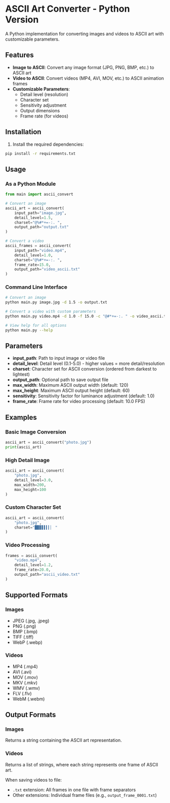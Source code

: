 # ASCII Art Converter - Python Version

A Python implementation for converting images and videos to ASCII art with customizable parameters.

## Features

- **Image to ASCII**: Convert any image format (JPG, PNG, BMP, etc.) to ASCII art
- **Video to ASCII**: Convert videos (MP4, AVI, MOV, etc.) to ASCII animation frames
- **Customizable Parameters**: 
  - Detail level (resolution)
  - Character set
  - Sensitivity adjustment
  - Output dimensions
  - Frame rate (for videos)

## Installation

1. Install the required dependencies:
```bash
pip install -r requirements.txt
```

## Usage

### As a Python Module

```python
from main import ascii_convert

# Convert an image
ascii_art = ascii_convert(
    input_path="image.jpg",
    detail_level=1.5,
    charset="@%#*+=-:. ",
    output_path="output.txt"
)

# Convert a video
ascii_frames = ascii_convert(
    input_path="video.mp4",
    detail_level=1.0,
    charset="@%#*+=-:. ",
    frame_rate=15.0,
    output_path="video_ascii.txt"
)
```

### Command Line Interface

```bash
# Convert an image
python main.py image.jpg -d 1.5 -o output.txt

# Convert a video with custom parameters
python main.py video.mp4 -d 1.0 -f 15.0 -c "@#*+=-:. " -o video_ascii.txt

# View help for all options
python main.py --help
```

## Parameters

- **input_path**: Path to input image or video file
- **detail_level**: Detail level (0.1-5.0) - higher values = more detail/resolution
- **charset**: Character set for ASCII conversion (ordered from darkest to lightest)
- **output_path**: Optional path to save output file
- **max_width**: Maximum ASCII output width (default: 120)
- **max_height**: Maximum ASCII output height (default: 60)
- **sensitivity**: Sensitivity factor for luminance adjustment (default: 1.0)
- **frame_rate**: Frame rate for video processing (default: 10.0 FPS)

## Examples

### Basic Image Conversion
```python
ascii_art = ascii_convert("photo.jpg")
print(ascii_art)
```

### High Detail Image
```python
ascii_art = ascii_convert(
    "photo.jpg", 
    detail_level=3.0,
    max_width=200,
    max_height=100
)
```

### Custom Character Set
```python
ascii_art = ascii_convert(
    "photo.jpg",
    charset="█▉▊▋▌▍▎▏ "
)
```

### Video Processing
```python
frames = ascii_convert(
    "video.mp4",
    detail_level=1.2,
    frame_rate=20.0,
    output_path="ascii_video.txt"
)
```

## Supported Formats

### Images
- JPEG (.jpg, .jpeg)
- PNG (.png)
- BMP (.bmp)
- TIFF (.tiff)
- WebP (.webp)

### Videos
- MP4 (.mp4)
- AVI (.avi)
- MOV (.mov)
- MKV (.mkv)
- WMV (.wmv)
- FLV (.flv)
- WebM (.webm)

## Output Formats

### Images
Returns a string containing the ASCII art representation.

### Videos
Returns a list of strings, where each string represents one frame of ASCII art.

When saving videos to file:
- `.txt` extension: All frames in one file with frame separators
- Other extensions: Individual frame files (e.g., `output_frame_0001.txt`)
